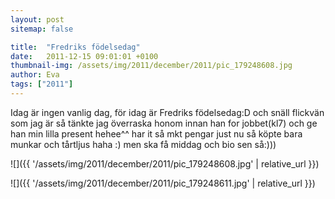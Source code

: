 ```yaml
---
layout: post
sitemap: false

title:  "Fredriks födelsedag"
date:   2011-12-15 09:01:01 +0100
thumbnail-img: /assets/img/2011/december/2011/pic_179248608.jpg
author: Eva
tags: ["2011"]
---
```


Idag är ingen vanlig dag, för idag är Fredriks födelsedag:D och snäll flickvän som jag är så tänkte jag överraska honom innan han for jobbet(kl7) och ge han min lilla present hehee^^ har it så mkt pengar just nu så köpte bara munkar och tårtljus haha :) men ska få middag och bio sen så:)))

![]({{ '/assets/img/2011/december/2011/pic_179248608.jpg'  | relative_url }})

![]({{ '/assets/img/2011/december/2011/pic_179248611.jpg'  | relative_url }})

